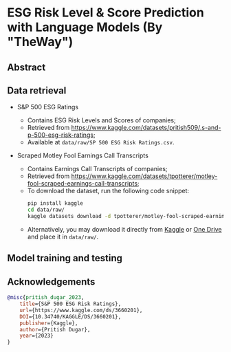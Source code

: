 # ESG Risk Level & Score Prediction with Language Models (By "TheWay")

## Abstract

## Data retrieval

- S&P 500 ESG Ratings
    - Contains ESG Risk Levels and Scores of companies;
    - Retrieved from https://www.kaggle.com/datasets/pritish509/.s-and-p-500-esg-risk-ratings;
    - Available at `data/raw/SP 500 ESG Risk Ratings.csv`.

- Scraped Motley Fool Earnings Call Transcripts
    - Contains Earnings Call Transcripts of companies;
    - Retrieved from https://www.kaggle.com/datasets/tpotterer/motley-fool-scraped-earnings-call-transcripts;
    - To download the dataset, run the following code snippet:
        ```bash
        pip install kaggle
        cd data/raw/
        kaggle datasets download -d tpotterer/motley-fool-scraped-earnings-call-transcripts
        ```
    - Alternatively, you may download it directly from [Kaggle](https://www.kaggle.com/datasets/tpotterer/motley-fool-scraped-earnings-call-transcripts) or [One Drive](https://connecthkuhk-my.sharepoint.com/:u:/g/personal/kathy09_connect_hku_hk/Ec35IH7l5kJBtMUkAjbn4l4BIKstenmtn4_IyzE7Sw08Jw?e=XgfpP0) and place it in  `data/raw/`.

## Model training and testing


## Acknowledgements
```bibtex
@misc{pritish_dugar_2023,
	title={S&P 500 ESG Risk Ratings},
	url={https://www.kaggle.com/ds/3660201},
	DOI={10.34740/KAGGLE/DS/3660201},
	publisher={Kaggle},
	author={Pritish Dugar},
	year={2023}
}
```

